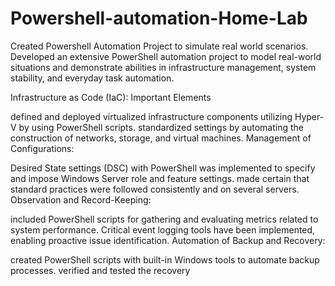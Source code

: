 # Powershell-automation-Home-Lab
Created Powershell Automation Project to simulate real world scenarios.
Developed an extensive PowerShell automation project to model real-world situations and demonstrate abilities in infrastructure management, system stability, and everyday task automation.

Infrastructure as Code (IaC): Important Elements

defined and deployed virtualized infrastructure components utilizing Hyper-V by using PowerShell scripts.
standardized settings by automating the construction of networks, storage, and virtual machines.
Management of Configurations:

Desired State settings (DSC) with PowerShell was implemented to specify and impose Windows Server role and feature settings.
made certain that standard practices were followed consistently and on several servers.
Observation and Record-Keeping:

included PowerShell scripts for gathering and evaluating metrics related to system performance.
Critical event logging tools have been implemented, enabling proactive issue identification.
Automation of Backup and Recovery:

created PowerShell scripts with built-in Windows tools to automate backup processes.
verified and tested the recovery
